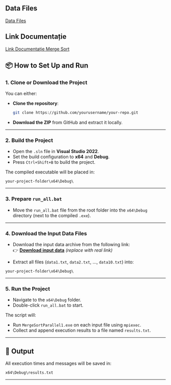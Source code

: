 ## Data Files  
[Data Files](https://drive.google.com/drive/folders/19q8HqMcbWaLbsxZ4liuR5Xqkg2WR2cDx?usp=sharing)

## Link Documentație  
[Link Documentație Merge Sort](https://docs.google.com/document/d/1MwsG6Z-qI7sCVjMgkKdY2g4z2U-QG12zi73V_1J3d98/edit?usp=sharing)


## 📦 How to Set Up and Run

### 1. Clone or Download the Project

You can either:

- **Clone the repository**:
  ```bash
  git clone https://github.com/yourusername/your-repo.git
  ```

- **Download the ZIP** from GitHub and extract it locally.

---

### 2. Build the Project

- Open the `.sln` file in **Visual Studio 2022**.
- Set the build configuration to **x64** and **Debug**.
- Press `Ctrl+Shift+B` to build the project.

The compiled executable will be placed in:

```
your-project-folder\x64\Debug\
```

---

### 3. Prepare `run_all.bat`

- Move the `run_all.bat` file from the root folder into the `x64\Debug` directory (next to the compiled `.exe`).

---

### 4. Download the Input Data Files

- Download the input data archive from the following link:  
  👉 **[Download input data](#)** *(replace with real link)*

- Extract all files (`data1.txt`, `data2.txt`, ..., `data10.txt`) into:

```
your-project-folder\x64\Debug\
```

---

### 5. Run the Project

- Navigate to the `x64\Debug` folder.
- Double-click `run_all.bat` to start.

The script will:

- Run `MergeSortParallel1.exe` on each input file using `mpiexec`.
- Collect and append execution results to a file named `results.txt`.

---

## 📄 Output

All execution times and messages will be saved in:

```
x64\Debug\results.txt
```

---
